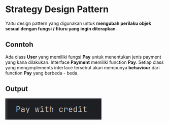 # Strategy Design Pattern

Yaitu design pattern yang digunakan untuk **mengubah perilaku objek sesuai dengan fungsi / fituru yang ingin diterapkan**.

## Conntoh
Ada class **User** yang memiliki fungsi **Pay** untuk menentukan jenis payment yang kana dilakukan. Interface **Payment** memiliki function **Pay**. Setiap class yang mengimplements interface tersebut akan mempunya **behaviour** dari function **Pay** yang berbeda - beda.

## Output
![output](./src/img/screenshot/output.png)